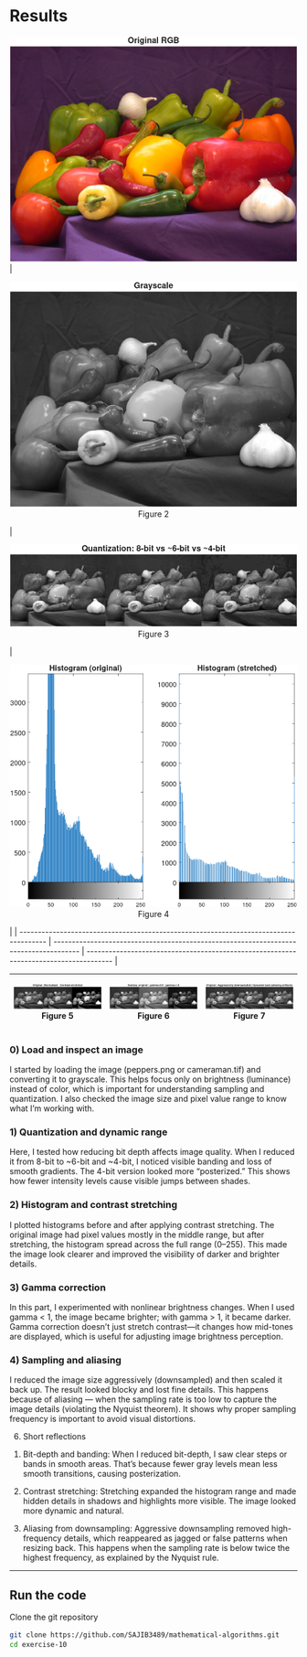# Results

![image](/lecture_7_lab_1/Lab_1_Figure_1.png)
| <p align="center"><img src="/lecture_7_lab_1/Lab_1_Figure_2.png"/><br/>Figure 2</p> | <p align="center"><img src="/lecture_7_lab_1/Lab_1_Figure_3.png"/><br/>Figure 3</p> | <p align="center"><img src="/lecture_7_lab_1/Lab_1_Figure_4.png"/><br/>Figure 4</p> |
| ------------------------------------------------------------------------------------- | ------------------------------------------------------------------------------------- | ------------------------------------------------------------------------------------- |

| <p align="center"><img src="/lecture_7_lab_1/Lab_1_Figure_5.png"/><br/>Figure 5</p> | <p align="center"><img src="/lecture_7_lab_1/Lab_1_Figure_6.png"/><br/>Figure 6</p> | <p align="center"><img src="/lecture_7_lab_1/Lab_1_Figure_7.png"/><br/>Figure 7</p> |
| ------------------------------------------------------------------------------------- | ------------------------------------------------------------------------------------- | ------------------------------------------------------------------------------------- |




### 0) Load and inspect an image

I started by loading the image (peppers.png or cameraman.tif) and converting it to grayscale. This helps focus only on brightness (luminance) instead of color, which is important for understanding sampling and quantization. I also checked the image size and pixel value range to know what I’m working with.

### 1) Quantization and dynamic range

Here, I tested how reducing bit depth affects image quality. When I reduced it from 8-bit to ~6-bit and ~4-bit, I noticed visible banding and loss of smooth gradients. The 4-bit version looked more “posterized.” This shows how fewer intensity levels cause visible jumps between shades.

### 2) Histogram and contrast stretching

I plotted histograms before and after applying contrast stretching. The original image had pixel values mostly in the middle range, but after stretching, the histogram spread across the full range (0–255). This made the image look clearer and improved the visibility of darker and brighter details.

### 3) Gamma correction

In this part, I experimented with nonlinear brightness changes. When I used gamma < 1, the image became brighter; with gamma > 1, it became darker. Gamma correction doesn’t just stretch contrast—it changes how mid-tones are displayed, which is useful for adjusting image brightness perception.

### 4) Sampling and aliasing

I reduced the image size aggressively (downsampled) and then scaled it back up. The result looked blocky and lost fine details. This happens because of aliasing — when the sampling rate is too low to capture the image details (violating the Nyquist theorem). It shows why proper sampling frequency is important to avoid visual distortions.

6) Short reflections

1. Bit-depth and banding:
When I reduced bit-depth, I saw clear steps or bands in smooth areas. That’s because fewer gray levels mean less smooth transitions, causing posterization.

2. Contrast stretching:
Stretching expanded the histogram range and made hidden details in shadows and highlights more visible. The image looked more dynamic and natural.

3. Aliasing from downsampling:
Aggressive downsampling removed high-frequency details, which reappeared as jagged or false patterns when resizing back. This happens when the sampling rate is below twice the highest frequency, as explained by the Nyquist rule.
---


## Run the code

Clone the git repository

```bash
git clone https://github.com/SAJIB3489/mathematical-algorithms.git
cd exercise-10
```